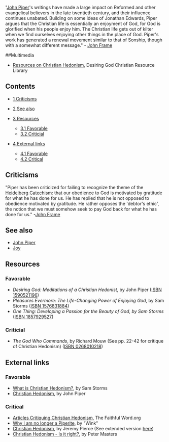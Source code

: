 "[John Piper](John_Piper "John Piper")'s writings have made a large
impact on Reformed and other evangelical believers in the late
twentieth century, and their influence continues unabated. Building
on some ideas of Jonathan Edwards, Piper argues that the Christian
life is essentially an enjoyment of God, for God is glorified when
his people enjoy him. The Christian life gets out of kilter when we
find ourselves enjoying other things in the place of God. Piper's
work has generated a renewal movement similar to that of Sonship,
though with a somewhat different message." -
[John Frame](http://jollyblogger.typepad.com/jollyblogger/2005/09/machens_warrior.html)

##Multimedia

-   [Resources on Christian Hedonism](http://www.desiringgod.org/ResourceLibrary/TopicIndex/85_Christian_Hedonism/),
    Desiring God Christian Resource Library

## Contents

-   [1 Criticisms](#Criticisms)
-   [2 See also](#See_also)
-   [3 Resources](#Resources)
    -   [3.1 Favorable](#Favorable)
    -   [3.2 Criticial](#Criticial)

-   [4 External links](#External_links)
    -   [4.1 Favorable](#Favorable_2)
    -   [4.2 Critical](#Critical)


## Criticisms

"Piper has been criticized for failing to recognize the theme of
the
[Heidelberg Catechism](Heidelberg_Catechism "Heidelberg Catechism"):
that our obedience to God is motivated by gratitude for what he has
done for us. He has replied that he is not opposed to obedience
motivated by gratitude. He rather opposes the 'debtor's ethic', the
notion that we must somehow seek to pay God back for what he has
done for us."
-[John Frame](http://jollyblogger.typepad.com/jollyblogger/2005/09/machens_warrior.html)

## See also

-   [John Piper](John_Piper "John Piper")
-   [Joy](Joy "Joy")

## Resources

### Favorable

-   *Desiring God: Meditations of a Christian Hedonist*, by John
    Piper
    ([ISBN 1590521196](http://www.theopedia.com/Special:BookSources/1590521196))
-   *Pleasures Evermore: The Life-Changing Power of Enjoying God*,
    by Sam Storms
    ([ISBN 1576831884](http://www.theopedia.com/Special:BookSources/1576831884))
-   *One Thing: Developing a Passion for the Beauty of God, by Sam Storms*
    ([ISBN 1857929527](http://www.theopedia.com/Special:BookSources/1857929527))

### Criticial

-   *The God Who Commands*, by Richard Mouw (See pp. 22-42 for
    critique of Christian Hedonism)
    ([ISBN 0268010218](http://www.theopedia.com/Special:BookSources/0268010218))

## External links

### Favorable

-   [What is Christian Hedonism?](http://www.enjoyinggodministries.com/article/what-is-christian-hedonism/),
    by Sam Storms
-   [Christian Hedonism](http://www.desiringgod.org/ResourceLibrary/TopicIndex/85_Christian_Hedonism/1538_Christian_Hedonism/),
    by John Piper

### Critical

-   [Articles Critiquing Christian Hedonism](http://www.thefaithfulword.org/cathedonism.html),
    The Faithful Word.org
-   [Why I am no longer a Piperite](http://parablemania.ektopos.com/archives/2005/06/christian_hedon.html),
    by "Wink"
-   [Christian Hedonism](http://parablemania.ektopos.com/archives/2005/06/christian_hedon.html),
    by Jeremy Pierce (See extended version
    [here](http://prosblogion.ektopos.com/archives/2005/06/christian_hedon.html))
-   [Christian Hedonism - Is it right?](http://www.metropolitantabernacle.org/?page=articles&id=3),
    by Peter Masters



